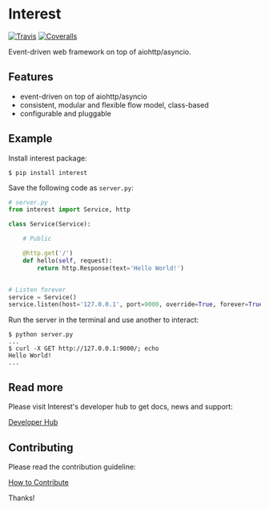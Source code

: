 # Interest

[![Travis](https://img.shields.io/travis/inventive-ninja/interest.svg)](https://travis-ci.org/inventive-ninja/interest)
[![Coveralls](http://img.shields.io/coveralls/inventive-ninja/interest.svg?branch=master)](https://coveralls.io/r/inventive-ninja/interest?branch=master)

Event-driven web framework on top of aiohttp/asyncio.

## Features

- event-driven on top of aiohttp/asyncio
- consistent, modular and flexible flow model, class-based
- configurable and pluggable

## Example

Install interest package:

```
$ pip install interest
```

Save the following code as `server.py`:


```python
# server.py
from interest import Service, http

class Service(Service):

    # Public

    @http.get('/')
    def hello(self, request):
        return http.Response(text='Hello World!')


# Listen forever
service = Service()
service.listen(host='127.0.0.1', port=9000, override=True, forever=True)
```

Run the server in the terminal and use another to interact:

```
$ python server.py
...
$ curl -X GET http://127.0.0.1:9000/; echo
Hello World!
...
```

## Read more

Please visit Interest's developer hub to get docs, news and support:

[Developer Hub](https://interest.readme.io/)

## Contributing

Please read the contribution guideline:

[How to Contribute](CONTRIBUTING.md)

Thanks!
